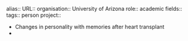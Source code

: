 alias::
URL::
organisation:: University of Arizona
role:: academic
fields:: 
tags:: person
project::

- Changes in personality with memories after heart transplant
-